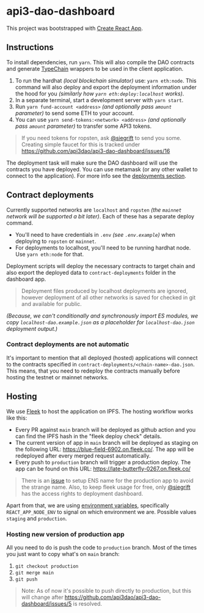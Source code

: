 # api3-dao-dashboard

This project was bootstrapped with [Create React App](https://github.com/facebook/create-react-app).

## Instructions

To install dependencies, run `yarn`. This will also compile the DAO contracts and generate
[TypeChain](https://github.com/ethereum-ts/TypeChain) wrappers to be used in the client application.

1. To run the hardhat _(local blockchain simulator)_ use: `yarn eth:node`. This command will also deploy and export the
   deployment information under the hood for you _(similarly how `yarn eth:deploy:localhost` works)_.
2. In a separate terminal, start a development server with `yarn start`.
3. Run `yarn fund-account <address>` _(and optionally pass `amount` parameter)_ to send some ETH to your account.
4. You can use `yarn send-tokens:<network> <address>` _(and optionally pass `amount` parameter)_ to transfer some API3
   tokens.

> If you need tokens for ropsten, ask [@siegrift](https://github.com/Siegrift) to send you some. Creating simple faucet
> for this is tracked under https://github.com/api3dao/api3-dao-dashboard/issues/16

The deployment task will make sure the DAO dashboard will use the contracts you have deployed.
You can use metamask (or any other wallet to connect to the application).
For more info see the [deployments section](#contract-deployments).

## Contract deployments

Currently supported networks are `localhost` and `ropsten` _(the `mainnet` network will be supported a bit later)_. Each
of these has a separate deploy command.

- You'll need to have credentials in `.env` _(see `.env.example`)_ when deploying to `ropsten` or `mainnet`.
- For deployments to localhost, you'll need to be running hardhat node. Use `yarn eth:node` for that.

Deployment scripts will deploy the necessary contracts to target chain and also export the deployed data to
`contract-deployments` folder in the dashboard app.

> Deployment files produced by localhost deployments are ignored, however deployment of all other networks is saved for
> checked in git and available for public.

_(Because, we can't conditionally and synchronously import ES modules, we copy `localhost-dao.example.json` as a
placeholder for `localhost-dao.json` deployment output.)_

### Contract deployments are not automatic

It's important to mention that all deployed (hosted) applications will connect to the contracts specified in
`contract-deployments/<chain-name>-dao.json`. This means, that you need to redeploy the contracts manually before
hosting the testnet or mainnet networks.

## Hosting

We use [Fleek](https://fleek.co/) to host the application on IPFS. The hosting workflow works like this:

- Every PR against `main` branch will be deployed as github action and you can find the IPFS hash in the "fleek deploy
  check" details.
- The current version of app in `main` branch will be deployed as staging on the following URL:
  https://blue-field-6902.on.fleek.co/. The app will be redeployed after every merged request automatically.
- Every push to `production` branch will trigger a production deploy. The app can be found on this URL:
  https://late-butterfly-0267.on.fleek.co/

> There is an [issue](https://github.com/api3dao/api3-dao-dashboard/issues/2) to setup ENS name for the production app
> to avoid the strange name. Also, to keep fleek usage for free, only [@siegrift](https://github.com/Siegrift) has the
> access rights to deployment dashboard.

Apart from that, we are using [environment
variables](https://create-react-app.dev/docs/adding-custom-environment-variables/), specifically `REACT_APP_NODE_ENV` to
signal on which environment we are. Possible values `staging` and `production`.

### Hosting new version of production app

All you need to do is push the code to `production` branch. Most of the times you just want to copy what's on `main`
branch:

1. `git checkout production`
2. `git merge main`
3. `git push`

> Note: As of now it's possible to push directly to production, but this will change after
> https://github.com/api3dao/api3-dao-dashboard/issues/5 is resolved.
